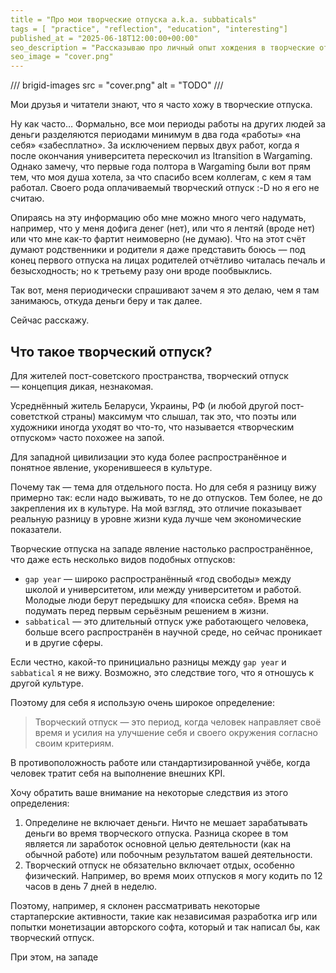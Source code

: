 ```yaml
---
title = "Про мои творческие отпуска a.k.a. subbaticals"
tags = [ "practice", "reflection", "education", "interesting"]
published_at = "2025-06-18T12:00:00+00:00"
seo_description = "Рассказываю про личный опыт хождения в творческие отпуска, a.k.a. sabbaticals."
seo_image = "cover.png"
---
```


/// brigid-images
src = "cover.png"
alt = "TODO"
///

Мои друзья и читатели знают, что я часто хожу в творческие отпуска.

Ну как часто… Формально, все мои периоды работы на других людей за деньги разделяются периодами минимум в два года «работы» «на себя» «забесплатно». За исключением первых двух работ, когда я после окончания университета перескочил из Itransition в Wargaming. Однако замечу, что первые года полтора в Wargaming были вот прям тем, что моя душа хотела, за что спасибо всем коллегам, с кем я там работал. Cвоего рода оплачиваемый творческий отпуск :-D но я его не считаю.

Опираясь на эту информацию обо мне можно много чего надумать, например, что у меня дофига денег (нет), или что я лентяй (вроде нет) или что мне как-то фартит неимоверно (не думаю). Что на этот счёт думают родственники и родители я даже представить боюсь — под конец первого отпуска на лицах родителей отчётливо читалась печаль и безысходность; но к третьему разу они вроде пообвыклись.

Так вот, меня периодически спрашивают зачем я это делаю, чем я там занимаюсь, откуда деньги беру и так далее.

Сейчас расскажу.

<!-- more -->

## Что такое творческий отпуск?

Для жителей пост-советского пространства, творческий отпуск — концепция дикая, незнакомая.

Усреднённый житель Беларуси, Украины, РФ (и любой другой пост-советсткой страны) максимум что слышал, так это, что поэты или художники иногда уходят во что-то, что называется «творческим отпуском» часто похожее на запой.

Для западной цивилизации это куда более распространённое и понятное явление, укоренившееся в культуре.

Почему так — тема для отдельного поста. Но для себя я разницу вижу примерно так: если надо выживать, то не до отпусков. Тем более, не до закрепления их в культуре. На мой взгляд, это отличие показывает реальную разницу в уровне жизни куда лучше чем экономические показатели.

Творческие отпуска на западе явление настолько распространённое, что даже есть несколько видов подобных отпусков:

- `gap year` — широко распространённый «год свободы» между школой и университетом, или между университетом и работой. Молодые люди берут передышку для «поиска себя». Время на подумать перед первым серьёзным решением в жизни.
- `sabbatical` — это длительный отпуск уже работающего человека, больше всего распространён в научной среде, но сейчас проникает и в другие сферы.

Если честно, какой-то принициально разницы между `gap year` и `sabbatical` я не вижу. Возможно, это следствие того, что я отношусь к другой культуре.

Поэтому для себя я использую очень широкое определение:

> Творческий отпуск — это период, когда человек направляет своё время и усилия на улучшение себя и своего окружения согласно своим критериям.

В противоположность работе или стандартизированной учёбе, когда человек тратит себя на выполнение внешних KPI.

Хочу обратить ваше внимание на некоторые следствия из этого определения:

1. Определине не включает деньги. Ничто не мешает зарабатывать деньги во время творческого отпуска. Разница скорее в том является ли заработок основной целью деятельности (как на обычной работе) или побочным результатом вашей деятельности.
2. Творческий отпуск не обязательно включает отдых, особенно физический. Например, во время моих отпусков я могу кодить по 12 часов в день 7 дней в неделю.

Поэтому, например, я склонен рассматривать некоторые стартаперские активности, такие как независимая разработка игр или попытки монетизации авторского софта, который и так написал бы, как творческий отпуск.



При этом, на западе





<!-- Мне было бы интересно почитать про твой опыт саббатикалов. Как понимаешь что надо войти/выйти, как финансово краткосрочно/долгосрочно планируешь -->
